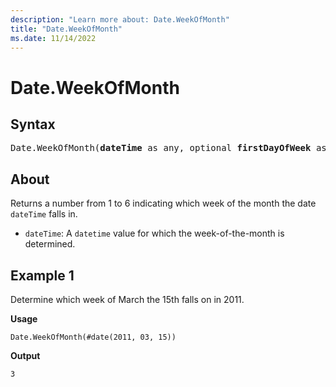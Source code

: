 ```yaml
---
description: "Learn more about: Date.WeekOfMonth"
title: "Date.WeekOfMonth"
ms.date: 11/14/2022
---
```

# Date.WeekOfMonth

## Syntax

<pre>
Date.WeekOfMonth(<b>dateTime</b> as any, optional <b>firstDayOfWeek</b> as nullable number) as nullable number  
</pre>
  
## About

Returns a number from 1 to 6 indicating which week of the month the date `dateTime` falls in. 

* `dateTime`: A `datetime` value for which the week-of-the-month is determined.

## Example 1

Determine which week of March the 15th falls on in 2011.

**Usage**

```powerquery-m
Date.WeekOfMonth(#date(2011, 03, 15))
```

**Output**

`3`
